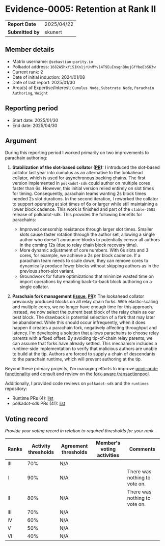  # Evidence-0005: Retention at Rank II

|                  |            |
| ---------------- | ---------- |
| **Report Date**  | 2025/04/22 |
| **Submitted by** | skunert    |


## Member details

- Matrix username: `@sebastian:parity.io`
- Polkadot address: `1682A5hxfiS1Kn1jrUnMYv14T9EuEnsgnBbujGfYbeEbSK3w`
- Current rank: 2
- Date of initial induction: 2024/01/08
- Date of last report: 2025/01/30
- Area(s) of Expertise/Interest: `Cumulus Node`, `Substrate Node`, `Parachain Authoring`, `Weight`

## Reporting period

- Start date: 2025/01/30
- End date: 2025/04/30

## Argument

During this reporting period I worked primarily on two improvements to parachain authoring:

1. **Stabilization of the slot-based collator ([PR](https://github.com/paritytech/polkadot-sdk/pull/7569)):** I introduced the slot-based collator last year into cumulus as an alternative to the lookahead collator, which is used for asynchronous backing chains. The first version implemented in `polkadot-sdk` could author on multiple cores faster than 6s. However, this initial version relied entirely on slot times for timing. Consequently, parachain teams wanting 2s block times needed 2s slot durations. In the second iteration, I reworked the collator to support operating at slot times of 6s or larger while still maintaining a lower block cadence. This work is finished and part of the `stable-2503` release of polkadot-sdk.
   This provides the following benefits for parachains:
   - Improved censorship resistance through larger slot times. Smaller slots cause faster rotation through the author set, allowing a single author who doesn't announce blocks to potentially censor all authors in the coming 12s (due to relay chain block recovery time).
   - More dynamic adjustment of core numbers. With 6s slots and 3 cores, for example, we achieve a 2s per block cadence. If a parachain team needs to scale down, they can remove cores to dynamically produce fewer blocks without skipping authors as in the previous short-slot variant.
   - Groundwork for future optimizations that minimize wasted time on import operations by enabling back-to-back block authoring on a single collator.

2. **Parachain fork management ([issue](https://github.com/paritytech/polkadot-sdk/issues/7780), [PR](https://github.com/paritytech/polkadot-sdk/pull/8299)):** The lookahead collator previously produced blocks on all relay chain forks. With elastic-scaling and multiple cores, we no longer have enough time for this approach. Instead, we now select the current best block of the relay chain as our best block. The drawback is potential selection of a fork that may later be abandoned. While this should occur infrequently, when it does happen it creates a parachain fork, negatively affecting throughput and latency. I'm developing a solution that allows parachains to choose relay parents with a fixed offset. By avoiding tip-of-chain relay parents, we can assume that forks have already settled. This mechanism includes a runtime-side implementation to verify that malicious authors are unable to build at the tip. Authors are forced to supply a chain of descendants to the parachain runtime, which will prevent authoring at the tip.

Beyond these primary projects, I'm managing efforts to improve [omni-node functionality](https://github.com/orgs/paritytech/projects/157) and consult and review on the [fork-aware transactionpool](https://github.com/orgs/paritytech/projects/156/views/6?sliceBy%5BcolumnId%5D=Status&sliceBy%5Bvalue%5D=Todo).

Additionally, I provided code reviews on `polkadot-sdk` and the `runtimes` repository:
- Runtime PRs (4): [list](https://github.com/polkadot-fellows/runtimes/pulls?q=is:pr++reviewed-by:skunert+created:2025-01-30..2025-04-30+)
- polkadot-sdk PRs (41): [list](https://github.com/paritytech/polkadot-sdk/pulls?q=is:pr+reviewed-by:skunert+created:2025-01-30..2025-04-30+)

## Voting record

*Provide your voting record in relation to required thresholds for your rank.* 

| Ranks | Activity thresholds | Agreement thresholds | Member's voting activities | Comments                      |
| ----- | ------------------- | -------------------- | -------------------------- | ----------------------------- |
| III   | 70%                 | N/A                  |                            |                               |
| I     | 90%                 | N/A                  |                            | There was nothing to vote on. |
| II    | 80%                 | N/A                  |                            | There was nothing to vote on. |
| III   | 70%                 | N/A                  |                            |                               |
| IV    | 60%                 | N/A                  |                            |                               |
| V     | 50%                 | N/A                  |                            |                               |
| VI    | 40%                 | N/A                  |                            |                               |
